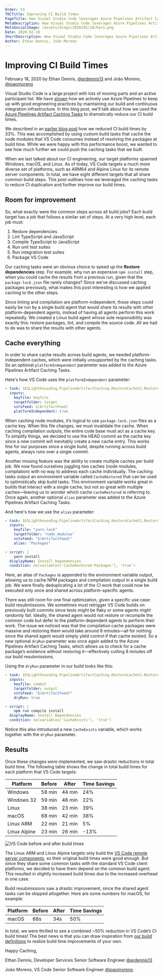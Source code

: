 ```yaml
---
Order: 53
TOCTitle: Improving CI Build Times
PageTitle: How Visual Studio Code leverages Azure Pipelines Artifact Caching Tasks to improve CI
MetaDescription: How Visual Studio Code leverages Azure Pipelines Artifact Caching Tasks to improve CI
MetaSocialImage: /assets/blogs/2020/02/18/hero.png
Date: 2020-02-18
ShortDescription: How Visual Studio Code leverages Azure Pipelines Artifact Caching Tasks to improve CI
Author: Ethan Dennis, João Moreno
---
```

# Improving CI Build Times

February 18, 2020 by Ethan Dennis, [@erdennis13](https://twitter.com/erdennis13) and João Moreno, [@joaomoreno](https://twitter.com/joaomoreno)

Visual Studio Code is a large project with lots of moving parts and an active participant list. We have [shown](https://code.visualstudio.com/blogs/2018/09/12/engineering-with-azure-pipelines) how we actively use Azure Pipelines to keep up with good engineering practices by maintaining our build and continuous integration infrastructure. In this blog post, we’ll talk about how we used the [Azure Pipelines Artifact Caching Tasks](https://github.com/Microsoft/azure-pipelines-artifact-caching-tasks) to dramatically reduce our CI build times.

We described in an [earlier blog post](https://medium.com/crawl-walk-sprint/reducing-vs-code-ci-build-times-by-33-dbb1715b5028) how we reduced CI build times by 33%. This was accomplished by using custom build tasks that cache the node modules that VS Code consumes instead of resolving the packages at build time. While we were happy with this performance boost, we wanted to see how much further we could push the caching tasks that we built.

When we last talked about our CI engineering, our target platforms spanned Windows, macOS, and Linux. As of today, VS Code targets a much more diverse set of platforms, such as ARM64 and Alpine Linux for its remote server components. In total, we have eight different targets that all share common build steps. This post outlines how we leveraged the caching tasks to reduce CI duplication and further improve our build times.

## Room for improvement

So, what exactly were the common steps across all build jobs? Each build target has a job that follows a similar set of steps. At a very high level, each job must:

1. Restore dependencies
2. Lint TypeScript and JavaScript
3. Compile TypeScript to JavaScript
4. Run unit test suites
5. Run integration test suites
6. Package VS Code

Our caching tasks were an obvious choice to speed up the **Restore dependencies** step. For example, why run an expensive `npm install` step, when you could cache the results from a previous run, given that the `package-lock.json` file rarely changes? Since we’ve discussed caching packages previously, what makes this post interesting is how we applied caching to the other steps.

Since linting and compilation are platform-independent, those steps could easily be run by a single build agent that would share its results with other platform-dependent agents, instead of having all agents perform this work repeatedly. We created a Linux build agent whose sole responsibility was exactly this: restore packages, lint, and compile the source code. All we had to do was to share the results with other agents.

## Cache everything

In order to share cache results across build agents, we needed platform-independent caches, which were initially unsupported by the caching tasks. So an optional `platformIndependent` parameter was added to the Azure Pipelines Artifact Caching Tasks.

Here's how VS Code uses the `platformIndependent` parameter:

```yml
- task: 1ESLighthouseEng.PipelineArtifactCaching.RestoreCacheV1.RestoreCache@1
  inputs:
    keyfile: keyfile
    targetfolder: target
    vstsFeed: $(ArtifactFeed)
    platformIndependent: true
```

When caching node modules, it’s logical to use `package-lock.json` files as a cache key. When this file changes, we must invalidate the cache. When caching compilation outputs, the entire code base must act as a cache key. To simplify things, we decided to use the HEAD commit as the cache key since a new commit will inevitably create a new cache entry. This works fine for our purposes since a single build, despite running across build agents, always runs over a single commit.

Another missing feature was the ability to create multiple caches per build job. We now found ourselves juggling two caches (node modules, compilation) with no way to address each cache individually. The caching tasks output an environment variable called `CacheRestored` that can be used to optimistically skip build tasks. This environment variable works great in builds that interact with a single cache, but not so great with multiple caches—leaving us to wonder which cache `CacheRestored` is referring to. Once again, another optional `alias` parameter was added to the Azure Pipelines Artifact Caching Tasks.

And here's how we use the `alias` parameter:

```yml
- task: 1ESLighthouseEng.PipelineArtifactCaching.RestoreCacheV1.RestoreCache@1
  inputs:
    keyfile: "yarn.lock"
    targetfolder: "node_modules"
    vstsFeed: "$(ArtifactFeed)"
    alias: "Packages"

- script: |
    yarn install
  displayName: Install Dependencies
  condition: ne(variables['CacheRestored-Packages'], 'true')
```

Here, an alias of `Packages` is appended to the environment variable output, allowing us to cache NPM packages and compilation output in a single build job. We were finally deduplicating a lot of the CI work that could now be executed only once and shared across platform-specific agents.

There was still room for one final optimization, given a specific use case: build resubmissions. We sometimes must retrigger VS Code builds on previously built commits since tests might be flaky or some agents might randomly fail. Ideally, the shared agent would not restore or recompile the common code but defer to the platform-dependent agents to perform their work. The issue we noticed was that the compilation cache packages were massive and restoring them would take around 8 minutes—all for nothing since the shared agent would simply yield control if that cache existed. So a new optional `dryRun` parameter was once again added to the Azure Pipelines Artifact Caching Tasks, which allows us to check for a cache package’s existence without restoring it—effectively cutting 8 minutes off our build resubmissions.

Using the `dryRun` parameter in our build looks like this:

```yml
- task: 1ESLighthouseEng.PipelineArtifactCaching.RestoreCacheV1.RestoreCache@1
  inputs:
    keyfile: commit
    targetfolder: output
    vstsFeed: "$(ArtifactFeed)"
    dryRun: true

- script: |
    npm run compile install
  displayName: Install Dependencies
  condition: ne(variables['CacheExists'], 'true')
```

Notice this also introduced a new `CacheExists` variable, which works together with the `dryRun` parameter.

## Results

Once these changes were implemented, we saw drastic reductions in total build time. The following table shows the change in total build times for each platform that VS Code targets:

| Platform     | Before  | After  | Time Savings |
|--------------|---------|--------|--------------|
| Windows      | 58 min     | 44 min    |  24%         |
| Windows 32   | 59 min     | 46 min    | 22%          |
| Linux        | 38 min     | 23 min    | 39%          |
| macOS        | 68 min     | 42 min    | 38%          |
| Linux ARM    | 22 min     | 21 min    | 5%           |
| Linux Alpine | 23 min     | 26 min    | -13%         |

![VS Code before and after build times](chart.png)

The Linux ARM and Linux Alpine targets only build the [VS Code remote server components](https://code.visualstudio.com/docs/remote/remote-overview), so their original build times were good enough. But since they share some common tasks with the standard VS Code client platforms, we decided to have them depend on the common build agent. This resulted in slightly increased build times due to the increased overhead in one case.

Build resubmissions saw a drastic improvement, since the shared agent tasks can be skipped altogether. Here are some numbers for macOS, for example:

| Platform     | Before | After | Time Savings |
|--------------|--------|-------|--------------|
| macOS        | 68s     | 34s    | 50%          |

In total, we were thrilled to see a combined ~50% reduction in VS Code’s CI build times! The best news is that you can draw inspiration from [our build definitions](https://github.com/microsoft/vscode/tree/master/build/azure-pipelines) to realize build time improvements of your own.

Happy Caching,

Ethan Dennis, Developer Services Senior Software Engineer
[@erdennis13](https://twitter.com/erdennis13)

João Moreno, VS Code Senior Software Engineer
[@joaomoreno](https://twitter.com/joaomoreno)
